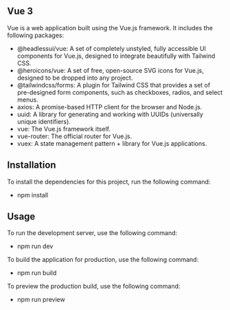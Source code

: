 ## Vue 3
Vue is a web application built using the Vue.js framework. It includes the following packages:
 - @headlessui/vue: A set of completely unstyled, fully accessible UI components for Vue.js, designed to integrate beautifully with      Tailwind CSS.
 - @heroicons/vue: A set of free, open-source SVG icons for Vue.js, designed to be dropped into any project.
 - @tailwindcss/forms: A plugin for Tailwind CSS that provides a set of pre-designed form components, such as checkboxes, radios, and select menus.
 - axios: A promise-based HTTP client for the browser and Node.js.
 - uuid: A library for generating and working with UUIDs (universally unique identifiers).
 - vue: The Vue.js framework itself.
 - vue-router: The official router for Vue.js.
 - vuex: A state management pattern + library for Vue.js applications.

## Installation
To install the dependencies for this project, run the following command:
- npm install

## Usage
To run the development server, use the following command:
- npm run dev

To build the application for production, use the following command:
- npm run build

To preview the production build, use the following command:
- npm run preview

